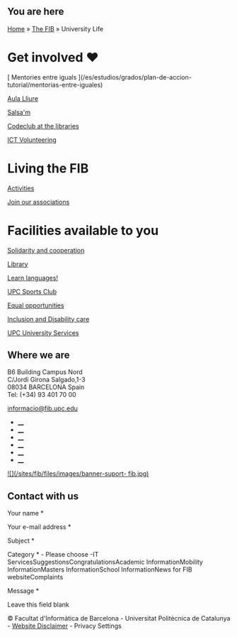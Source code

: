 ## You are here

[Home](/en) » [The FIB](/en/fib) » University Life

# Get involved ❤

[](/es/estudios/grados/plan-de-accion-tutorial/mentorias-entre-iguales)

[ Mentories entre iguals ](/es/estudios/grados/plan-de-accion-
tutorial/mentorias-entre-iguales)

[](/es/estudios/grados/plan-de-accion-tutorial/aula-lliure)

[ Aula Lliure ](/es/estudios/grados/plan-de-accion-tutorial/aula-lliure)

[](/en/fib/university-life/salsam-programme)

[ Salsa'm ](/en/fib/university-life/salsam-programme)

[](/en/fib/university-life/codeclub-libraries)

[ Codeclub at the libraries ](/en/fib/university-life/codeclub-libraries)

[](/en/fib/university-life/ict-volunteering-ccd)

[ ICT Volunteering ](/en/fib/university-life/ict-volunteering-ccd)

# Living the FIB

[](/es/la-fib/vida-universitaria/actividades)

[ Activities ](/es/la-fib/vida-universitaria/actividades)

[](/en/fib/university-life/associations)

[ Join our associations ](/en/fib/university-life/associations)

# Facilities available to you

[](https://www.upc.edu/ccd/ca)

[ Solidarity and cooperation ](https://www.upc.edu/ccd/ca)

[](/ca/la-fib/espais/biblioteca-rector-gabriel-ferrate)

[ Library ](/ca/la-fib/espais/biblioteca-rector-gabriel-ferrate)

[](https://www.upc.edu/slt/en?set_language=en)

[ Learn languages! ](https://www.upc.edu/slt/en?set_language=en)

[](http://www.upc.edu/esports)

[ UPC Sports Club ](http://www.upc.edu/esports)

[](https://igualtat.upc.edu/ca)

[ Equal opportunities ](https://igualtat.upc.edu/ca)

[](https://inclusio.upc.edu/ca)

[ Inclusion and Disability care ](https://inclusio.upc.edu/ca)

[](https://www.upc.edu/en/university-services)

[ UPC University Services ](https://www.upc.edu/en/university-services)

## Where we are

B6 Building Campus Nord  
C/Jordi Girona Salgado,1-3  
08034 BARCELONA Spain  
Tel: (+34) 93 401 70 00

[informacio@fib.upc.edu](mailto:informacio@fib.upc.edu)

  * [__](/en/noticies/rss.rss)
  * [__](https://www.facebook.com/fib.upc)
  * [__](https://twitter.com/fib_upc)
  * [__](https://www.flickr.com/photos/fib-upc/albums)
  * [__](https://www.youtube.com/user/mediafib)
  * [__](https://www.instagram.com/fib.upc/)

[![](/sites/fib/files/images/banner-suport-
fib.jpg)](http://suport.fib.upc.edu)

## Contact with us

Your name *

Your e-mail address *

Subject *

Category * \- Please choose -IT ServicesSuggestionsCongratulationsAcademic
InformationMobility InformationMasters InformationSchool InformationNews for
FIB websiteComplaints

Message *

Leave this field blank

© Facultat d'Informàtica de Barcelona - Universitat Politècnica de Catalunya -
[Website Disclaimer](/en/website-disclaimer) \- Privacy Settings

